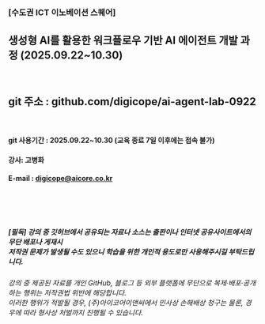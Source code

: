 ###  [수도권 ICT 이노베이션 스퀘어]
##  생성형 AI를 활용한 워크플로우 기반 AI 에이전트 개발 과정 (2025.09.22~10.30)
<br>

## git 주소 :   github.com/digicope/ai-agent-lab-0922
<br>


#### git 사용기간 : 2025.09.22~10.30 (교육 종료 7일 이후에는 접속 불가)


#### 강사: 고병화
#### E-mail : digicope@aicore.co.kr

<br>
<br>
<br>

##### [필독] 강의 중 깃허브에서 공유되는 자료나 소스는 출판이나 인터넷 공유사이트에서의 무단 배포나 게재시 <br> 저작권 문제가 발생될 수도 있으니 학습을 위한 개인적 용도로만 사용해주시길 부탁드립니다.   
###### 강의 중 제공된 자료를 개인 GitHub, 블로그 등 외부 플랫폼에 무단으로 복제·배포·공개하는 행위는 저작권법 위반에 해당합니다.  <br>  이러한 행위가 적발될 경우, (주)아이코어이앤씨에서 민사상 손해배상 청구는 물론, 경우에 따라 형사상 처벌까지 진행될 수 있습니다.
